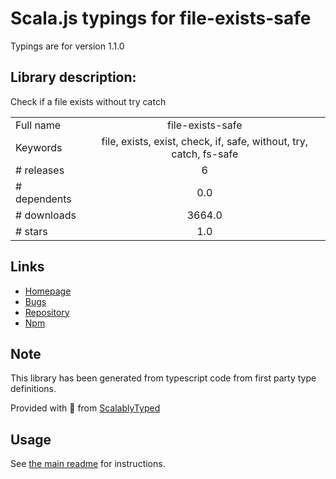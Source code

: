 
# Scala.js typings for file-exists-safe

Typings are for version 1.1.0

## Library description:
Check if a file exists without try catch

|                    |                 |
| ------------------ | :-------------: |
| Full name          | file-exists-safe |
| Keywords           | file, exists, exist, check, if, safe, without, try, catch, fs-safe |
| # releases         | 6 |
| # dependents       | 0.0 |
| # downloads        | 3664.0 |
| # stars            | 1.0 |

## Links
- [Homepage](https://github.com/bconnorwhite/file-exists-safe#readme)
- [Bugs](https://github.com/bconnorwhite/file-exists-safe/issues)
- [Repository](https://github.com/bconnorwhite/file-exists-safe)
- [Npm](https://www.npmjs.com/package/file-exists-safe)
    


## Note
This library has been generated from typescript code from first party type definitions.

Provided with :purple_heart: from [ScalablyTyped](https://github.com/oyvindberg/ScalablyTyped)

## Usage
See [the main readme](../../readme.md) for instructions.


